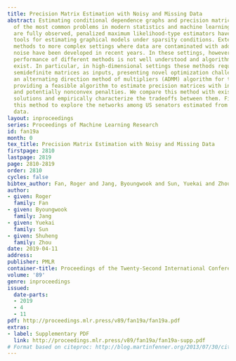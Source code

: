 ```yaml
---
title: Precision Matrix Estimation with Noisy and Missing Data
abstract: Estimating conditional dependence graphs and precision matrices are some
  of the most common problems in modern statistics and machine learning. When data
  are fully observed, penalized maximum likelihood-type estimators have become standard
  tools for estimating graphical models under sparsity conditions. Extensions of these
  methods to more complex settings where data are contaminated with additive or multiplicative
  noise have been developed in recent years. In these settings, however, the relative
  performance of different methods is not well understood and algorithmic gaps still
  exist. In particular, in high-dimensional settings these methods require using non-positive
  semidefinite matrices as inputs, presenting novel optimization challenges. We develop
  an alternating direction method of multipliers (ADMM) algorithm for these problems,
  providing a feasible algorithm to estimate precision matrices with indefinite input
  and potentially nonconvex penalties. We compare this method with existing alternative
  solutions and empirically characterize the tradeoffs between them. Finally, we use
  this method to explore the networks among US senators estimated from voting records
  data.
layout: inproceedings
series: Proceedings of Machine Learning Research
id: fan19a
month: 0
tex_title: Precision Matrix Estimation with Noisy and Missing Data
firstpage: 2810
lastpage: 2819
page: 2810-2819
order: 2810
cycles: false
bibtex_author: Fan, Roger and Jang, Byoungwook and Sun, Yuekai and Zhou, Shuheng
author:
- given: Roger
  family: Fan
- given: Byoungwook
  family: Jang
- given: Yuekai
  family: Sun
- given: Shuheng
  family: Zhou
date: 2019-04-11
address: 
publisher: PMLR
container-title: Proceedings of the Twenty-Second International Conference on Artificial Intelligence and Statistics
volume: '89'
genre: inproceedings
issued:
  date-parts:
  - 2019
  - 4
  - 11
pdf: http://proceedings.mlr.press/v89/fan19a/fan19a.pdf
extras:
- label: Supplementary PDF
  link: http://proceedings.mlr.press/v89/fan19a/fan19a-supp.pdf
# Format based on citeproc: http://blog.martinfenner.org/2013/07/30/citeproc-yaml-for-bibliographies/
---
```

